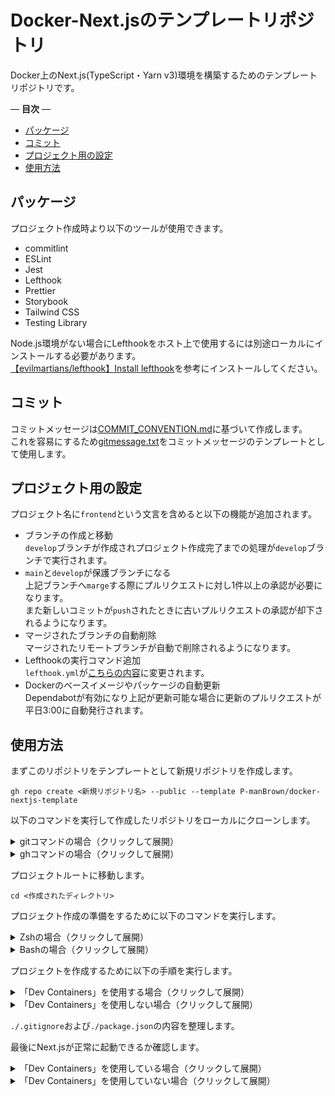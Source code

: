# Docker-Next.jsのテンプレートリポジトリ

Docker上のNext.js(TypeScript・Yarn v3)環境を構築するためのテンプレートリポジトリです。  

— **目次** —

- [パッケージ](#パッケージ)
- [コミット](#コミット)
- [プロジェクト用の設定](#プロジェクト用の設定)
- [使用方法](#使用方法)

## パッケージ

プロジェクト作成時より以下のツールが使用できます。  

- commitlint
- ESLint
- Jest
- Lefthook
- Prettier
- Storybook
- Tailwind CSS
- Testing Library

Node.js環境がない場合にLefthookをホスト上で使用するには別途ローカルにインストールする必要があります。  
[【evilmartians/lefthook】Install lefthook](https://github.com/evilmartians/lefthook/blob/master/docs/install.md)を参考にインストールしてください。  

## コミット

コミットメッセージは[COMMIT_CONVENTION.md](.github/commit/COMMIT_CONVENTION.md)に基づいて作成します。  
これを容易にするため[gitmessage.txt](.github/commit/gitmessage.txt)をコミットメッセージのテンプレートとして使用します。  

## プロジェクト用の設定

プロジェクト名に`frontend`という文言を含めると以下の機能が追加されます。  

- ブランチの作成と移動  
  `develop`ブランチが作成されプロジェクト作成完了までの処理が`develop`ブランチで実行されます。  
- `main`と`develop`が保護ブランチになる  
  上記ブランチへ`marge`する際にプルリクエストに対し1件以上の承認が必要になります。  
  また新しいコミットが`push`されたときに古いプルリクエストの承認が却下されるようになります。
- マージされたブランチの自動削除  
  マージされたリモートブランチが自動で削除されるようになります。  
- Lefthookの実行コマンド追加  
  `lefthook.yml`が[こちらの内容](./setup/settings/lefthook-project.yml)に変更されます。  
- Dockerのベースイメージやパッケージの自動更新  
  Dependabotが有効になり上記が更新可能な場合に更新のプルリクエストが平日3:00に自動発行されます。  

## 使用方法

まずこのリポジトリをテンプレートとして新規リポジトリを作成します。  

```terminal
gh repo create <新規リポジトリ名> --public --template P-manBrown/docker-nextjs-template
```

以下のコマンドを実行して作成したリポジトリをローカルにクローンします。  

<details>
  <summary>gitコマンドの場合（クリックして展開）</summary>

```terminal
git clone <URL or SSH key>
```

</details>

<details>
  <summary>ghコマンドの場合（クリックして展開）</summary>

```terminal
gh repo clone <GitHubユーザー名/新規リポジトリ名>
```

</details>

プロジェクトルートに移動します。  

```terminal
cd <作成されたディレクトリ>
```

プロジェクト作成の準備をするために以下のコマンドを実行します。  

<details>
  <summary>Zshの場合（クリックして展開）</summary>

```terminal
zsh setup/scripts/prepare-create-pj.sh
```

</details>

<details>
  <summary>Bashの場合（クリックして展開）</summary>

```terminal
bash setup/scripts/prepare-create-pj.sh
```

</details>

プロジェクトを作成するために以下の手順を実行します。  

<details>
  <summary>「Dev Containers」を使用する場合（クリックして展開）</summary>

まず`.devcontainer/secrets/github-token.txt`を書き換えます。  
ここで使用するPersonal Access Tokenには以下のスコープが必要です。  

- repo
- read:org

書き換え後「Dev Containers」を起動します。  
コマンドパレットで`Dev Containers: Reopen in Container`を実行します。  
起動完了後コンテナ内で次のコマンドを実行します。  

```terminal
bash setup/scripts/create-pj.sh
```

</details>

<details>
  <summary>「Dev Containers」を使用しない場合（クリックして展開）</summary>

以下のコマンドを実行します。  

```terminal
docker compose run --rm --no-deps frontend bash setup/scripts/create-pj.sh
```

</details>

`./.gitignore`および`./package.json`の内容を整理します。  

最後にNext.jsが正常に起動できるか確認します。  

<details>
  <summary>「Dev Containers」を使用している場合（クリックして展開）</summary>

```terminal
yarn dev
```

</details>

<details>
  <summary>「Dev Containers」を使用していない場合（クリックして展開）</summary>

```terminal
docker compose up
```

</details>
